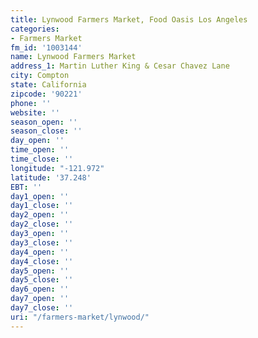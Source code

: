 ```yaml
---
title: Lynwood Farmers Market, Food Oasis Los Angeles
categories:
- Farmers Market
fm_id: '1003144'
name: Lynwood Farmers Market
address_1: Martin Luther King & Cesar Chavez Lane
city: Compton
state: California
zipcode: '90221'
phone: ''
website: ''
season_open: ''
season_close: ''
day_open: ''
time_open: ''
time_close: ''
longitude: "-121.972"
latitude: '37.248'
EBT: ''
day1_open: ''
day1_close: ''
day2_open: ''
day2_close: ''
day3_open: ''
day3_close: ''
day4_open: ''
day4_close: ''
day5_open: ''
day5_close: ''
day6_open: ''
day7_open: ''
day7_close: ''
uri: "/farmers-market/lynwood/"
---
```


